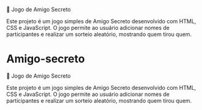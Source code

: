 🎁 Jogo de Amigo Secreto

Este projeto é um jogo simples de Amigo Secreto desenvolvido com HTML, CSS e JavaScript. O jogo permite ao usuário adicionar nomes de participantes e realizar um sorteio aleatório, mostrando quem tirou quem.

# Amigo-secreto

🎁 Jogo de Amigo Secreto

Este projeto é um jogo simples de Amigo Secreto desenvolvido com HTML, CSS e JavaScript. O jogo permite ao usuário adicionar nomes de participantes e realizar um sorteio aleatório, mostrando quem tirou quem.